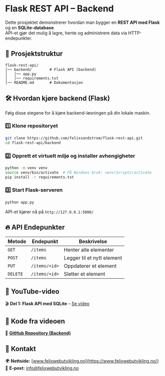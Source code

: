 # Flask REST API – Backend

Dette prosjektet demonstrerer hvordan man bygger en **REST API med Flask** og en **SQLite-database**.  
API-et gjør det mulig å lagre, hente og administrere data via HTTP-endepunkter.

## 📂 Prosjektstruktur
```
flask-rest-api/
│── backend/        # Flask API (backend)
│   │── app.py
│   │── requirements.txt
│── README.md       # Dokumentasjon
```

## 🛠️ Hvordan kjøre backend (Flask)
Følg disse stegene for å kjøre backend-løsningen på din lokale maskin.

### 1️⃣ Klone repositoryet
```bash
git clone https://github.com/felixsandstrom/flask-rest-api.git
cd flask-rest-api/backend
```

### 2️⃣ Opprett et virtuelt miljø og installer avhengigheter
```bash
python -m venv venv
source venv/bin/activate  # På Windows bruk: venv\Scripts\activate
pip install -r requirements.txt
```

### 3️⃣ Start Flask-serveren
```bash
python app.py
```
API-et kjører nå på `http://127.0.0.1:5000/`

## 🔥 API Endepunkter
| Metode  | Endepunkt       | Beskrivelse               |
|---------|---------------|---------------------------|
| `GET`   | `/items`      | Henter alle elementer     |
| `POST`  | `/items`      | Legger til et nytt element |
| `PUT`   | `/items/<id>` | Oppdaterer et element     |
| `DELETE`| `/items/<id>` | Sletter et element        |

## 📌 YouTube-video
🎬 **Del 1: Flask API med SQLite** – [Se video](https://www.youtube.com/YOUR_VIDEO_LINK)

## 📂 Kode fra videoen
🔗 **[GitHub Repository (Backend)](https://github.com/felixsandstrom/flask-rest-api/tree/main/backend)**

## 📧 Kontakt
🌍 **Nettside:** [www.felixwebutvikling.no](https://www.felixwebutvikling.no/)  
📧 **E-post:** [info@felixwebutvikling.no](mailto:info@felixwebutvikling.no)  
